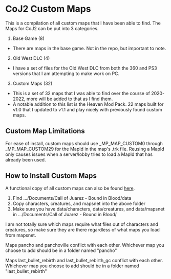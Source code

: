 # CoJ2 Custom Maps

This is a compilation of all custom maps that I have been able to find.
The Maps for CoJ2 can be put into 3 categories.
1. Base Game (8)
- There are maps in the base game. Not in the repo, but important to note.
2. Old West DLC (4)
- I have a set of files for the Old West DLC from both the 360 and PS3 versions that I am attempting to make work on PC.
3. Custom Maps (32)
 - This is a set of 32 maps that I was able to find over the course of 2020-2022, more will be added to that as I find them.
 - A notable addition to this list is the Heaven Mod Pack. 22 maps built for v1.0 that I updated to v1.1 and play nicely with previously found custom maps.

## Custom Map Limitations
For ease of install, custom maps should use _MP_MAP_CUSTOM0 through _MP_MAP_CUSTOM29 for the MapId in the map's .trk file. Reusing a MapId only causes issues when a server/lobby tries to load a MapId that has already been used.

## How to Install Custom Maps

A functional copy of all custom maps can also be
found [here](https://drive.google.com/file/d/12HkWfwv-7gAKSQzIHQFQ3hJN3iJkNIVp/view?usp=sharing).

1. Find .../Documents/Call of Juarez - Bound in Blood/data
2. Copy characters, creatures, and mapsnet into the above folder
3. Make sure you have data/characters, data/creatures, and data/mapsnet in .../Documents/Call of Juarez - Bound in
   Blood/

I am not totally sure which maps require what files out of characters and creatures, so make sure they are there regardless of what maps you load from mapsnet.

Maps pancho and panchoville conflict with each other. Whichever map you choose to add should be in a folder named "pancho"

Maps last_bullet_rebirth and last_bullet_rebirth_gc conflict with each other. Whichever map you choose to add should be in a folder named "last_bullet_rebirth"